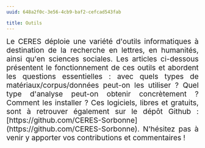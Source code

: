 ```yaml
---
uuid: 648a2f0c-3e56-4cb9-baf2-cefcad543fab

title: Outils
---
```


<div style="position:relative; font-size:19px; text-align: justify; text-justify: inter-word;">Le CERES déploie une variété d'outils informatiques à destination de la recherche en lettres, en humanités, ainsi qu'en sciences sociales. Les articles ci-dessous présentent le fonctionnement de ces outils et abordent les questions essentielles : avec quels types de matériaux/corpus/données peut-on les utiliser ? Quel type d'analyse peut-on obtenir concrètement ? Comment les installer ? Ces logiciels, libres et gratuits, sont à retrouver également sur le dépôt Github : [https://github.com/CERES-Sorbonne](https://github.com/CERES-Sorbonne). N'hésitez pas à venir y apporter vos contributions et commentaires !</div>
